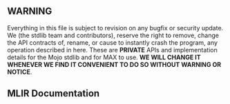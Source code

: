 ## WARNING

Everything in this file is subject to revision on any bugfix or security
update. We (the stdlib team and contributors), reserve the right to remove,
change the API contracts of, rename, or cause to instantly crash the program,
any operation described in here. These are **PRIVATE** APIs and implementation
details for the Mojo stdlib and for MAX to use. **WE WILL CHANGE IT WHENEVER
WE FIND IT CONVENIENT TO DO SO WITHOUT WARNING OR NOTICE**.

## MLIR Documentation
